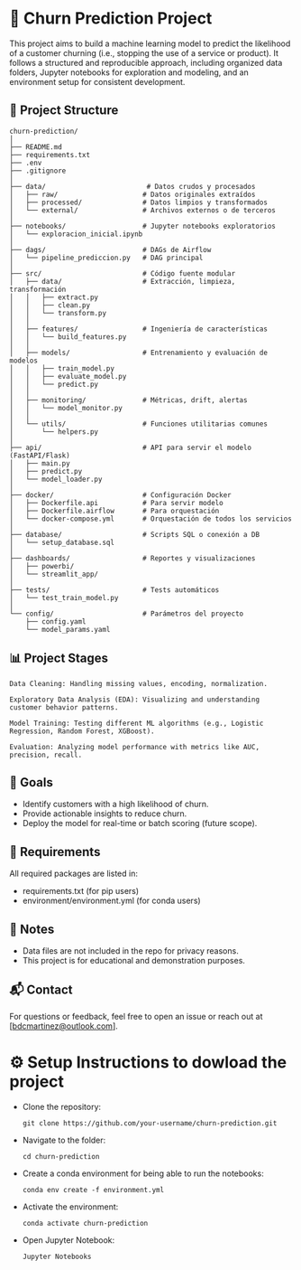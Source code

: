 #  🧠 Churn Prediction Project

This project aims to build a machine learning model to predict the likelihood of a customer churning (i.e., stopping the use of a service or product). It follows a structured and reproducible approach, including organized data folders, Jupyter notebooks for exploration and modeling, and an environment setup for consistent development.

## 📁 Project Structure
    
    churn-prediction/
    │
    ├── README.md
    ├── requirements.txt
    ├── .env
    ├── .gitignore
    │
    ├── data/                         # Datos crudos y procesados
    │   ├── raw/                     # Datos originales extraídos
    │   ├── processed/               # Datos limpios y transformados
    │   └── external/                # Archivos externos o de terceros
    │
    ├── notebooks/                   # Jupyter notebooks exploratorios
    │   └── exploracion_inicial.ipynb
    │
    ├── dags/                        # DAGs de Airflow
    │   └── pipeline_prediccion.py   # DAG principal
    │
    ├── src/                         # Código fuente modular
    │   ├── data/                    # Extracción, limpieza, transformación
    │   │   ├── extract.py
    │   │   ├── clean.py
    │   │   └── transform.py
    │   │
    │   ├── features/                # Ingeniería de características
    │   │   └── build_features.py
    │   │
    │   ├── models/                  # Entrenamiento y evaluación de modelos
    │   │   ├── train_model.py
    │   │   ├── evaluate_model.py
    │   │   └── predict.py
    │   │
    │   ├── monitoring/              # Métricas, drift, alertas
    │   │   └── model_monitor.py
    │   │
    │   └── utils/                   # Funciones utilitarias comunes
    │       └── helpers.py
    │
    ├── api/                         # API para servir el modelo (FastAPI/Flask)
    │   ├── main.py
    │   ├── predict.py
    │   └── model_loader.py
    │
    ├── docker/                      # Configuración Docker
    │   ├── Dockerfile.api           # Para servir modelo
    │   ├── Dockerfile.airflow       # Para orquestación
    │   └── docker-compose.yml       # Orquestación de todos los servicios
    │
    ├── database/                    # Scripts SQL o conexión a DB
    │   └── setup_database.sql
    │
    ├── dashboards/                  # Reportes y visualizaciones
    │   ├── powerbi/
    │   └── streamlit_app/
    │
    ├── tests/                       # Tests automáticos
    │   └── test_train_model.py
    │
    └── config/                      # Parámetros del proyecto
        ├── config.yaml
        └── model_params.yaml


## 📊 Project Stages

    Data Cleaning: Handling missing values, encoding, normalization.

    Exploratory Data Analysis (EDA): Visualizing and understanding customer behavior patterns.

    Model Training: Testing different ML algorithms (e.g., Logistic Regression, Random Forest, XGBoost).

    Evaluation: Analyzing model performance with metrics like AUC, precision, recall.

## 🚀 Goals
- Identify customers with a high likelihood of churn.
- Provide actionable insights to reduce churn.
- Deploy the model for real-time or batch scoring (future scope).

## 🧪 Requirements

All required packages are listed in:
- requirements.txt (for pip users)
- environment/environment.yml (for conda users)

## 📌 Notes
- Data files are not included in the repo for privacy reasons.
- This project is for educational and demonstration purposes.

## 📬 Contact

For questions or feedback, feel free to open an issue or reach out at [bdcmartinez@outlook.com].


# ⚙️ Setup Instructions to dowload the project

- Clone the repository:

      git clone https://github.com/your-username/churn-prediction.git
  
- Navigate to the folder:

      cd churn-prediction
  
- Create a conda environment for being able to run the notebooks:

      conda env create -f environment.yml
  
- Activate the environment:
    
      conda activate churn-prediction
  
- Open Jupyter Notebook:

      Jupyter Notebooks



